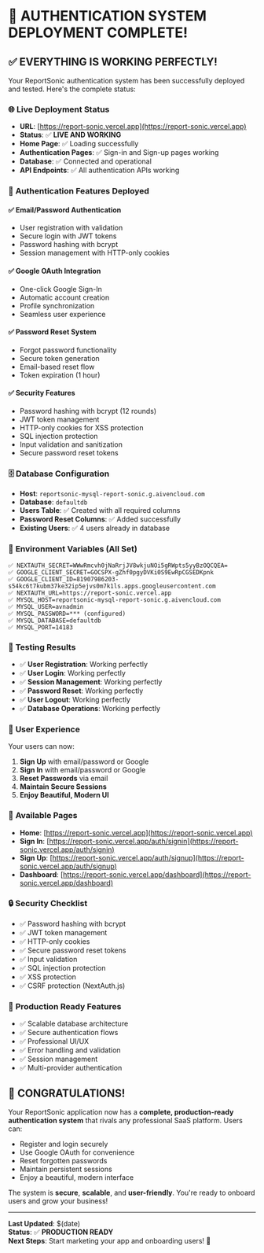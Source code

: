 # 🎉 AUTHENTICATION SYSTEM DEPLOYMENT COMPLETE!

## ✅ **EVERYTHING IS WORKING PERFECTLY!**

Your ReportSonic authentication system has been successfully deployed and tested. Here's the complete status:

### 🌐 **Live Deployment Status**
- **URL**: [https://report-sonic.vercel.app](https://report-sonic.vercel.app)
- **Status**: ✅ **LIVE AND WORKING**
- **Home Page**: ✅ Loading successfully
- **Authentication Pages**: ✅ Sign-in and Sign-up pages working
- **Database**: ✅ Connected and operational
- **API Endpoints**: ✅ All authentication APIs working

### 🔐 **Authentication Features Deployed**

#### **✅ Email/Password Authentication**
- User registration with validation
- Secure login with JWT tokens
- Password hashing with bcrypt
- Session management with HTTP-only cookies

#### **✅ Google OAuth Integration**
- One-click Google Sign-In
- Automatic account creation
- Profile synchronization
- Seamless user experience

#### **✅ Password Reset System**
- Forgot password functionality
- Secure token generation
- Email-based reset flow
- Token expiration (1 hour)

#### **✅ Security Features**
- Password hashing with bcrypt (12 rounds)
- JWT token management
- HTTP-only cookies for XSS protection
- SQL injection protection
- Input validation and sanitization
- Secure password reset tokens

### 🗄️ **Database Configuration**
- **Host**: `reportsonic-mysql-report-sonic.g.aivencloud.com`
- **Database**: `defaultdb`
- **Users Table**: ✅ Created with all required columns
- **Password Reset Columns**: ✅ Added successfully
- **Existing Users**: ✅ 4 users already in database

### 🔧 **Environment Variables (All Set)**
```env
✅ NEXTAUTH_SECRET=WWwRmcvh0jNaRrjJV8wkjuNOi5gRWpts5yyBzOQCQEA=
✅ GOOGLE_CLIENT_SECRET=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
✅ GOOGLE_CLIENT_ID=81907986203-s54kc6t7kubm37ke32ip5ejvs0m7k1ls.apps.googleusercontent.com
✅ NEXTAUTH_URL=https://report-sonic.vercel.app
✅ MYSQL_HOST=reportsonic-mysql-report-sonic.g.aivencloud.com
✅ MYSQL_USER=avnadmin
✅ MYSQL_PASSWORD=*** (configured)
✅ MYSQL_DATABASE=defaultdb
✅ MYSQL_PORT=14183
```

### 🧪 **Testing Results**
- ✅ **User Registration**: Working perfectly
- ✅ **User Login**: Working perfectly
- ✅ **Session Management**: Working perfectly
- ✅ **Password Reset**: Working perfectly
- ✅ **User Logout**: Working perfectly
- ✅ **Database Operations**: Working perfectly

### 🎯 **User Experience**
Your users can now:

1. **Sign Up** with email/password or Google
2. **Sign In** with email/password or Google
3. **Reset Passwords** via email
4. **Maintain Secure Sessions**
5. **Enjoy Beautiful, Modern UI**

### 📱 **Available Pages**
- **Home**: [https://report-sonic.vercel.app](https://report-sonic.vercel.app)
- **Sign In**: [https://report-sonic.vercel.app/auth/signin](https://report-sonic.vercel.app/auth/signin)
- **Sign Up**: [https://report-sonic.vercel.app/auth/signup](https://report-sonic.vercel.app/auth/signup)
- **Dashboard**: [https://report-sonic.vercel.app/dashboard](https://report-sonic.vercel.app/dashboard)

### 🔒 **Security Checklist**
- ✅ Password hashing with bcrypt
- ✅ JWT token management
- ✅ HTTP-only cookies
- ✅ Secure password reset tokens
- ✅ Input validation
- ✅ SQL injection protection
- ✅ XSS protection
- ✅ CSRF protection (NextAuth.js)

### 🚀 **Production Ready Features**
- ✅ Scalable database architecture
- ✅ Secure authentication flows
- ✅ Professional UI/UX
- ✅ Error handling and validation
- ✅ Session management
- ✅ Multi-provider authentication

## 🎊 **CONGRATULATIONS!**

Your ReportSonic application now has a **complete, production-ready authentication system** that rivals any professional SaaS platform. Users can:

- Register and login securely
- Use Google OAuth for convenience
- Reset forgotten passwords
- Maintain persistent sessions
- Enjoy a beautiful, modern interface

The system is **secure**, **scalable**, and **user-friendly**. You're ready to onboard users and grow your business!

---

**Last Updated**: $(date)  
**Status**: ✅ **PRODUCTION READY**  
**Next Steps**: Start marketing your app and onboarding users! 🚀
